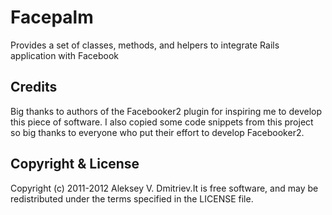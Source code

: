 Facepalm
===========

Provides a set of classes, methods, and helpers to integrate Rails application with Facebook

Credits
-------

Big thanks to authors of the Facebooker2 plugin for inspiring me to develop this piece of software. I also copied some code snippets from this project so big thanks to everyone who put their effort to develop Facebooker2.


Copyright & License
-------------------

Copyright (c) 2011-2012 Aleksey V. Dmitriev.It is free software, and may be redistributed under the terms specified in the LICENSE file.